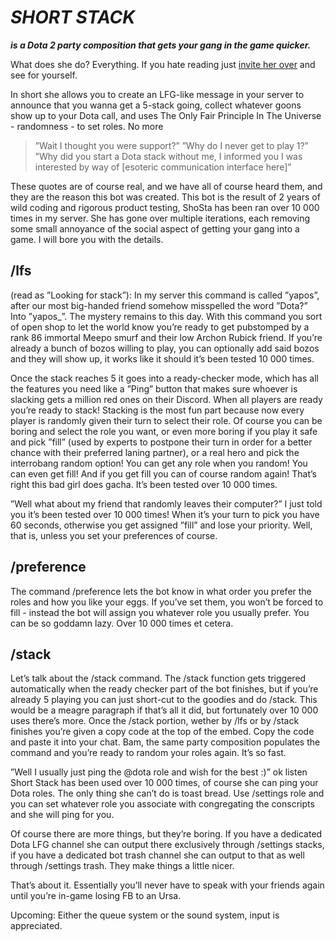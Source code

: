 

# ***SHORT STACK*** 
***is a Dota 2 party composition that gets your gang in the game quicker.***

What does she do? Everything. If you hate reading just [invite her over](https://discord.com/api/oauth2/authorize?client_id=1109079876713066518&permissions=328565008448&scope=bot) and see for yourself.

In short she allows you to create an LFG-like message in your server to announce that you wanna get a 5-stack going, collect whatever goons show up to your Dota call, and uses The Only Fair Principle In The Universe - randomness - to set roles. No more 

> ”Wait I thought you were support?” ”Why do I never get to play 1?”
> ”Why did you start a Dota stack without me, I informed you I was
> interested by way of [esoteric communication interface here]”

These quotes are of course real, and we have all of course heard them, and they are the reason this bot was created. This bot is the result of 2 years of wild coding and rigorous product testing, ShoSta has been ran over 10 000 times in my server. She has gone over multiple iterations, each removing some small annoyance of the social aspect of getting your gang into a game. I will bore you with the details.



## /lfs

(read as ”Looking for stack”): In my server this command is called ”yapos”, after our most big-handed friend somehow misspelled the word ”Dota?” Into ”yapos_”. The mystery remains to this day. With this command you sort of open shop to let the world know you’re ready to get pubstomped by a rank 86 immortal Meepo smurf and their low Archon Rubick friend. If you’re already a bunch of bozos willing to play, you can optionally add said bozos and they will show up, it works like it should it’s been tested 10 000 times. 

Once the stack reaches 5 it goes into a ready-checker mode, which has all the features you need like a ”Ping” button that makes sure whoever is slacking gets a million red ones on their Discord. When all players are ready you’re ready to stack!
Stacking is the most fun part because now every player is randomly given their turn to select their role. Of course you can be boring and select the role you want, or even more boring if you play it safe and pick ”fill” (used by experts to postpone their turn in order for a better chance with their preferred laning partner), or a real hero and pick the interrobang random option! You can get any role when you random! You can even get fill! And if you get fill you can of course random again! That’s right this bad girl does gacha. It’s been tested over 10 000 times. 

”Well what about my friend that randomly leaves their computer?” I just told you it’s been tested over 10 000 times! When it’s your turn to pick you have 60 seconds, otherwise you get assigned ”fill” and lose your priority. Well, that is, unless you set your preferences of course.

## /preference

The command /preference lets the bot know in what order you prefer the roles and how you like your eggs. If you’ve set them, you won’t be forced to fill - instead the bot will assign you whatever role you usually prefer. You can be so goddamn lazy. Over 10 000 times et cetera. 

## /stack

Let’s talk about the /stack command. The /stack function gets triggered automatically when the ready checker part of the bot finishes, but if you’re already 5 playing you can just short-cut to the goodies and do /stack. This would be a meagre paragraph if that’s all it did, but fortunately over 10 000 uses there’s more. Once the /stack portion, wether by /lfs or by /stack finishes you’re given a copy code at the top of the embed. Copy the code and paste it into your chat. Bam, the same party composition populates the command and you’re ready to random your roles again. It’s so fast. 

”Well I usually just ping the @dota role and wish for the best :)” ok listen Short Stack has been used over 10 000 times, of course she can ping your Dota roles. The only thing she can’t do is toast bread. Use /settings role and you can set whatever role you associate with congregating the conscripts and she will ping for you. 

Of course there are more things, but they’re boring. If you have a dedicated Dota LFG channel she can output there exclusively through /settings stacks, if you have a dedicated bot trash channel she can output to that as well through /settings trash. They make things a little nicer. 

That’s about it. Essentially you’ll never have to speak with your friends again until you’re in-game losing FB to an Ursa. 

Upcoming: Either the queue system or the sound system, input is appreciated. 
